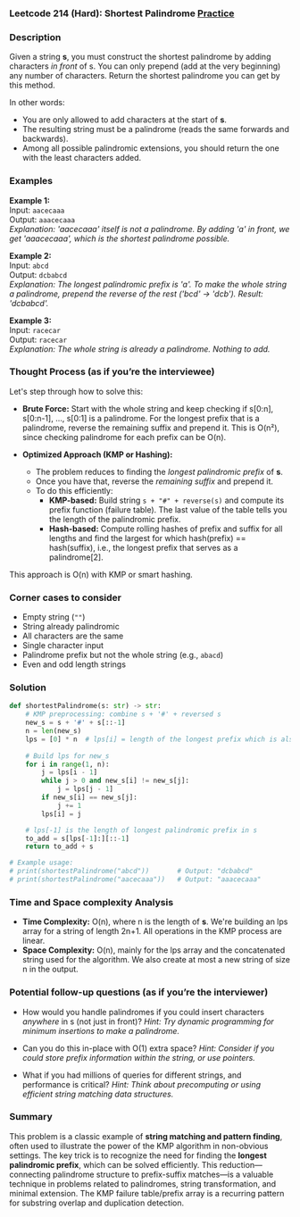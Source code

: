 ### Leetcode 214 (Hard): Shortest Palindrome [Practice](https://leetcode.com/problems/shortest-palindrome)

### Description  
Given a string **s**, you must construct the shortest palindrome by adding characters *in front* of s. You can only prepend (add at the very beginning) any number of characters. Return the shortest palindrome you can get by this method.

In other words:  
- You are only allowed to add characters at the start of **s**.
- The resulting string must be a palindrome (reads the same forwards and backwards).
- Among all possible palindromic extensions, you should return the one with the least characters added.

### Examples  

**Example 1:**  
Input: `aacecaaa`  
Output: `aaacecaaa`  
*Explanation: 'aacecaaa' itself is not a palindrome. By adding 'a' in front, we get 'aaacecaaa', which is the shortest palindrome possible.*

**Example 2:**  
Input: `abcd`  
Output: `dcbabcd`  
*Explanation: The longest palindromic prefix is 'a'. To make the whole string a palindrome, prepend the reverse of the rest ('bcd' → 'dcb'). Result: 'dcbabcd'.*

**Example 3:**  
Input: `racecar`  
Output: `racecar`  
*Explanation: The whole string is already a palindrome. Nothing to add.*

### Thought Process (as if you’re the interviewee)  
Let's step through how to solve this:

- **Brute Force:** Start with the whole string and keep checking if s[0:n], s[0:n-1], ..., s[0:1] is a palindrome. For the longest prefix that is a palindrome, reverse the remaining suffix and prepend it. This is O(n²), since checking palindrome for each prefix can be O(n).

- **Optimized Approach (KMP or Hashing):**
  - The problem reduces to finding the *longest palindromic prefix* of **s**.
  - Once you have that, reverse the *remaining suffix* and prepend it.
  - To do this efficiently:
      - **KMP-based:** Build string `s + "#" + reverse(s)` and compute its prefix function (failure table). The last value of the table tells you the length of the palindromic prefix.
      - **Hash-based:** Compute rolling hashes of prefix and suffix for all lengths and find the largest for which hash(prefix) == hash(suffix), i.e., the longest prefix that serves as a palindrome[2].

This approach is O(n) with KMP or smart hashing.

### Corner cases to consider  
- Empty string (`""`)
- String already palindromic
- All characters are the same
- Single character input
- Palindrome prefix but not the whole string (e.g., `abacd`)
- Even and odd length strings

### Solution

```python
def shortestPalindrome(s: str) -> str:
    # KMP preprocessing: combine s + '#' + reversed s
    new_s = s + '#' + s[::-1]
    n = len(new_s)
    lps = [0] * n  # lps[i] = length of the longest prefix which is also suffix
    
    # Build lps for new_s
    for i in range(1, n):
        j = lps[i - 1]
        while j > 0 and new_s[i] != new_s[j]:
            j = lps[j - 1]
        if new_s[i] == new_s[j]:
            j += 1
        lps[i] = j

    # lps[-1] is the length of longest palindromic prefix in s
    to_add = s[lps[-1]:][::-1]
    return to_add + s

# Example usage:
# print(shortestPalindrome("abcd"))       # Output: "dcbabcd"
# print(shortestPalindrome("aacecaaa"))   # Output: "aaacecaaa"
```

### Time and Space complexity Analysis  

- **Time Complexity:** O(n), where n is the length of **s**. We're building an lps array for a string of length 2n+1. All operations in the KMP process are linear.
- **Space Complexity:** O(n), mainly for the lps array and the concatenated string used for the algorithm. We also create at most a new string of size n in the output.

### Potential follow-up questions (as if you’re the interviewer)  

- How would you handle palindromes if you could insert characters *anywhere* in s (not just in front)?
  *Hint: Try dynamic programming for minimum insertions to make a palindrome.*

- Can you do this in-place with O(1) extra space?
  *Hint: Consider if you could store prefix information within the string, or use pointers.*

- What if you had millions of queries for different strings, and performance is critical?
  *Hint: Think about precomputing or using efficient string matching data structures.*

### Summary
This problem is a classic example of **string matching and pattern finding**, often used to illustrate the power of the KMP algorithm in non-obvious settings. The key trick is to recognize the need for finding the **longest palindromic prefix**, which can be solved efficiently. This reduction—connecting palindrome structure to prefix-suffix matches—is a valuable technique in problems related to palindromes, string transformation, and minimal extension. The KMP failure table/prefix array is a recurring pattern for substring overlap and duplication detection.